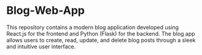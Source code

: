 # Blog-Web-App
 This repository contains a modern blog application developed using React.js for the frontend and Python (Flask) for the backend. The blog app allows users to create, read, update, and delete blog posts through a sleek and intuitive user interface.
